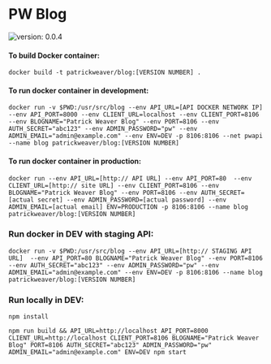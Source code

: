 PW Blog
==
![version: 0.0.4](https://img.shields.io/badge/version-0.0.4-green.svg?style=flat-square)

#### To build Docker container:

`docker build -t patrickweaver/blog:[VERSION NUMBER] .`

#### To run docker container in development:

`docker run -v $PWD:/usr/src/blog --env API_URL=[API DOCKER NETWORK IP] --env API_PORT=8000 --env CLIENT_URL=localhost --env CLIENT_PORT=8106 --env BLOGNAME="Patrick Weaver Blog"
--env PORT=8106
--env AUTH_SECRET="abc123"
--env ADMIN_PASSWORD="pw"
--env ADMIN_EMAIL="admin@example.com" --env ENV=DEV -p 8106:8106 --net pwapi --name blog patrickweaver/blog:[VERSION NUMBER]`

#### To run docker container in production:

`docker run --env API_URL=[http:// API URL] --env API_PORT=80  --env CLIENT_URL=[http:// site URL] --env CLIENT_PORT=8106 --env BLOGNAME="Patrick Weaver Blog" --env PORT=8106 --env AUTH_SECRET=[actual secret]
--env ADMIN_PASSWORD=[actual password]
--env ADMIN_EMAIL=[actual email] ENV=PRODUCTION -p 8106:8106 --name blog patrickweaver/blog:[VERSION NUMBER]`


### Run docker in DEV with staging API:
`docker run -v $PWD:/usr/src/blog --env API_URL=[http:// STAGING API URL]  --env API_PORT=80 BLOGNAME="Patrick Weaver Blog"
--env PORT=8106
--env AUTH_SECRET="abc123"
--env ADMIN_PASSWORD="pw"
--env ADMIN_EMAIL="admin@example.com" --env ENV=DEV -p 8106:8106 --name blog patrickweaver/blog:[VERSION NUMBER]`


### Run locally in DEV:
```
npm install

npm run build && API_URL=http://localhost API_PORT=8000 CLIENT_URL=http://localhost CLIENT_PORT=8106 BLOGNAME="Patrick Weaver Blog" PORT=8106 AUTH_SECRET="abc123" ADMIN_PASSWORD="pw" ADMIN_EMAIL="admin@example.com" ENV=DEV npm start
```

